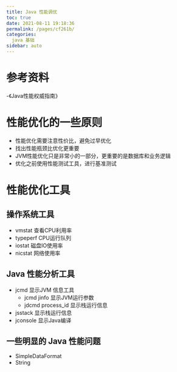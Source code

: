 ```yaml
---
title: Java 性能调优
toc: true
date: 2021-08-11 19:18:36
permalink: /pages/cf261b/
categories:
  java 基础
sidebar: auto
---
```


# 参考资料

-《Java性能权威指南》

# 性能优化的一些原则

- 性能优化需要注意性价比，避免过早优化
- 找出性能瓶颈比优化更重要
- JVM性能优化只是非常小的一部分，更重要的是数据库和业务逻辑
- 优化之前使用性能测试工具，进行基准测试

# 性能优化工具

## 操作系统工具

- vmstat 查看CPU利用率
- typeperf CPU运行队列
- iostat 磁盘IO使用率
- nicstat 网络使用率

## Java 性能分析工具

- jcmd 显示JVM 信息工具
  - jcmd jinfo 显示JVM运行参数
  - jdcmd process_id 显示栈运行信息 
- jsstack 显示栈运行信息
- jconsole 显示Java编译

## 一些明显的  Java 性能问题

- SimpleDataFormat
- String
